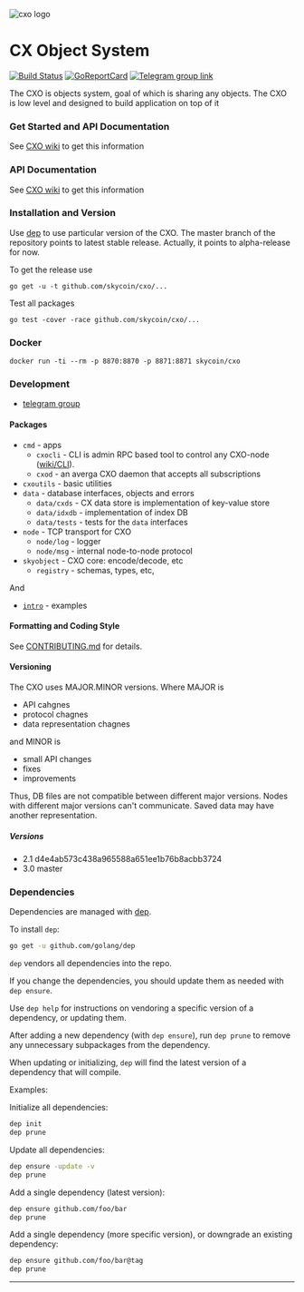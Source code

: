 ![cxo logo](https://user-images.githubusercontent.com/26845312/32426759-2a7c367c-c282-11e7-87bc-9f0a936046af.png)

CX Object System
================

[![Build Status](https://travis-ci.org/skycoin/cxo.svg)](https://travis-ci.org/skycoin/cxo)
[![GoReportCard](https://goreportcard.com/badge/skycoin/cxo)](https://goreportcard.com/report/skycoin/cxo)
[![Telegram group link](telegram-group.svg)](https://t.me/joinchat/B_ax-A6oCR9eQuAPiJtvaw)

The CXO is objects system, goal of which is sharing any objects. The CXO
is low level and designed to build application on top of it

### Get Started and API Documentation

See [CXO wiki](https://github.com/skycoin/cxo/wiki/Get-Started) to get this information

### API Documentation

See [CXO wiki](https://github.com/skycoin/cxo/wiki) to get this information

### Installation and Version

Use [dep](https://github.com/golang/dep) to use particular version of the
CXO. The master branch of the repository points to latest stable release.
Actually, it points to alpha-release for now.

To get the release use
```
go get -u -t github.com/skycoin/cxo/...
```
Test all packages
```
go test -cover -race github.com/skycoin/cxo/...
```

### Docker

```
docker run -ti --rm -p 8870:8870 -p 8871:8871 skycoin/cxo
```


### Development

- [telegram group](https://t.me/joinchat/B_ax-A6oCR9eQuAPiJtvaw)

#### Packages

- `cmd` - apps
  - `cxocli` - CLI is admin RPC based tool to control any CXO-node
    ([wiki/CLI](https://github.com/skycoin/cxo/wiki/CLI)).
  - `cxod` - an averga CXO daemon that accepts all subscriptions
- `cxoutils` - basic utilities
- `data` - database interfaces, objects and errors
  - `data/cxds` - CX data store is implementation of key-value store
  - `data/idxdb` - implementation of index DB
  - `data/tests` - tests for the `data` interfaces
- `node` - TCP transport for CXO
  - `node/log` - logger
  - `node/msg` - internal node-to-node protocol
- `skyobject` - CXO core: encode/decode, etc
  - `registry` - schemas, types, etc,

And

- [`intro`](./intro) - examples


#### Formatting and Coding Style

See [CONTRIBUTING.md](CONTRIBUTING.md) for details.

#### Versioning

The CXO uses MAJOR.MINOR versions. Where MAJOR is
- API cahgnes
- protocol chagnes
- data representation chagnes

and MINOR is
- small API changes
- fixes
- improvements

Thus, DB files are not compatible between different major versions. Nodes
with different major versions can't communicate. Saved data may have another
representation.

##### Versions

- 2.1 d4e4ab573c438a965588a651ee1b76b8acbb3724
- 3.0 master

### Dependencies

Dependencies are managed with [dep](https://github.com/golang/dep).

To install `dep`:

```sh
go get -u github.com/golang/dep
```

`dep` vendors all dependencies into the repo.

If you change the dependencies, you should update them as needed with
`dep ensure`.

Use `dep help` for instructions on vendoring a specific version of a dependency,
or updating them.

After adding a new dependency (with `dep ensure`), run `dep prune` to remove any
unnecessary subpackages from the dependency.

When updating or initializing, `dep` will find the latest version of a
dependency that will compile.

Examples:

Initialize all dependencies:

```sh
dep init
dep prune
```

Update all dependencies:

```sh
dep ensure -update -v
dep prune
```

Add a single dependency (latest version):

```sh
dep ensure github.com/foo/bar
dep prune
```

Add a single dependency (more specific version), or downgrade an existing
dependency:

```sh
dep ensure github.com/foo/bar@tag
dep prune
```


---
